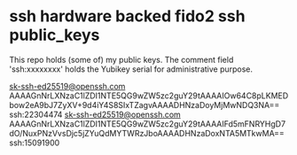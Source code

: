 # ssh hardware backed fido2 ssh public_keys
This repo holds (some of) my public keys. The comment field 'ssh:xxxxxxxx' holds the Yubikey serial for administrative purpose.

sk-ssh-ed25519@openssh.com AAAAGnNrLXNzaC1lZDI1NTE5QG9wZW5zc2guY29tAAAAIOw64C8pLKMEDbow2eA9bJ7ZyXV+9d4iY4S8SIxTZagvAAAADHNzaDoyMjMwNDQ3NA== ssh:22304474
sk-ssh-ed25519@openssh.com AAAAGnNrLXNzaC1lZDI1NTE5QG9wZW5zc2guY29tAAAAIFd5mFNRYHgD7dO/NuxPNzVvsDjc5jZYuQdMYTWRzJboAAAADHNzaDoxNTA5MTkwMA== ssh:15091900

